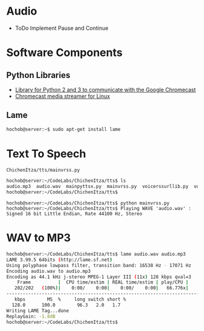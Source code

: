 # Audio

- ToDo Implement Pause and Continue

# Software Components

## Python Libraries

- [Library for Python 2 and 3 to communicate with the Google Chromecast](https://github.com/xe1gyq/pychromecast)
- [Chromecast media streamer for Linux](https://github.com/xe1gyq/stream2chromecast)

## Lame

```sh
hochob@server:~$ sudo apt-get install lame
```

# Text To Speech

```sh
ChichenItza/tts/mainvrss.py
```

```sh
hochob@server:~/CodeLabs/ChichenItza/tts$ ls
audio.mp3  audio.wav  mainpyttsx.py  mainvrss.py  voicerssurllib.py  voicerssurllib.pyc
hochob@server:~/CodeLabs/ChichenItza/tts$ 
```

```
hochob@server:~/CodeLabs/ChichenItza/tts$ python mainvrss.py
hochob@server:~/CodeLabs/ChichenItza/tts$ Playing WAVE 'audio.wav' : Signed 16 bit Little Endian, Rate 44100 Hz, Stereo
```

# WAV to MP3

```sh
hochob@server:~/CodeLabs/ChichenItza/tts$ lame audio.wav audio.mp3
LAME 3.99.5 64bits (http://lame.sf.net)
Using polyphase lowpass filter, transition band: 16538 Hz - 17071 Hz
Encoding audio.wav to audio.mp3
Encoding as 44.1 kHz j-stereo MPEG-1 Layer III (11x) 128 kbps qval=3
    Frame          |  CPU time/estim | REAL time/estim | play/CPU |    ETA 
   202/202   (100%)|    0:00/    0:00|    0:00/    0:00|   66.776x|    0:00 
-------------------------------------------------------------------------------------------------------------------------------------------------
   kbps        MS  %     long switch short %
  128.0      100.0        96.3   2.0   1.7
Writing LAME Tag...done
ReplayGain: -1.8dB
hochob@server:~/CodeLabs/ChichenItza/tts$ 
```
